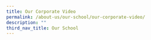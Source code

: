 ```yaml
---
title: Our Corporate Video
permalink: /about-us/our-school/our-corporate-video/
description: ""
third_nav_title: Our School
---
```

